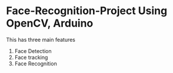 # Face-Recognition-Project Using OpenCV, Arduino

This has three main features

1. Face Detection
2. Face tracking
3. Face Recognition
